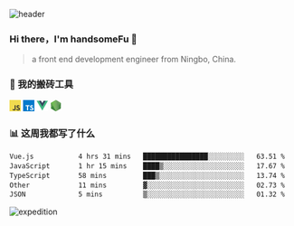 ![header](https://raw.githubusercontent.com/fzq1998/fzq1998/master/header.png)

### Hi there，I'm handsomeFu 👋

> a front end development engineer from Ningbo, China.

### 🔧 我的搬砖工具
<code><img height="20" src="https://raw.githubusercontent.com/github/explore/80688e429a7d4ef2fca1e82350fe8e3517d3494d/topics/javascript/javascript.png" alt="javascript"></code>
<code><img height="20" src="https://raw.githubusercontent.com/github/explore/80688e429a7d4ef2fca1e82350fe8e3517d3494d/topics/typescript/typescript.png" alt="typescript"></code>
<code><img height="20" src="https://raw.githubusercontent.com/github/explore/80688e429a7d4ef2fca1e82350fe8e3517d3494d/topics/vue/vue.png" alt="vue"></code>
<code><img height="20" src="https://raw.githubusercontent.com/github/explore/80688e429a7d4ef2fca1e82350fe8e3517d3494d/topics/nodejs/nodejs.png" alt="nodejs"></code>



### 📊 这周我都写了什么
<!--START_SECTION:waka-->

```txt
Vue.js           4 hrs 31 mins   ████████████████░░░░░░░░░   63.51 %
JavaScript       1 hr 15 mins    ████▒░░░░░░░░░░░░░░░░░░░░   17.67 %
TypeScript       58 mins         ███▒░░░░░░░░░░░░░░░░░░░░░   13.74 %
Other            11 mins         ▓░░░░░░░░░░░░░░░░░░░░░░░░   02.73 %
JSON             5 mins          ▒░░░░░░░░░░░░░░░░░░░░░░░░   01.32 %
```

<!--END_SECTION:waka-->


![expedition](https://raw.githubusercontent.com/fzq1998/fzq1998/master/expedition.gif)

